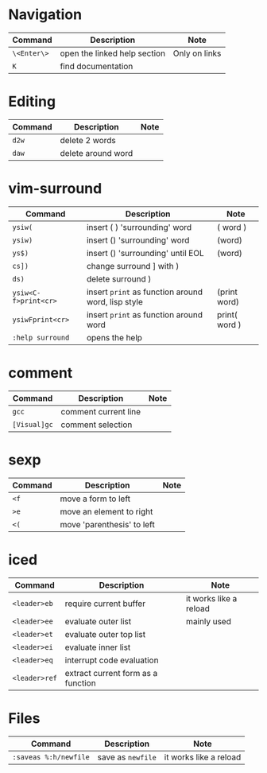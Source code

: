 # Navigation

| Command     | Description                  | Note          |
| --          | --                           | --            |
| `\<Enter\>` | open the linked help section | Only on links |
| `K`         | find documentation           |               |

# Editing

| Command                 | Description                             | Note                    |
| ----------------------- | --------------------------------------- | ----------------------- |
| `d2w`                   | delete 2 words                          |                         |
| `daw`                   | delete around word                      |                         |

# vim-surround

| Command                 | Description                                        | Note                    |
| ----------------------- | ---------------------------------------            | ----------------------- |
| `ysiw(`                 | insert (	) 'surrounding' word                     | ( word )                |
| `ysiw)`                 | insert () 'surrounding' word                       | (word)                  |
| `ys$)`                  | insert () 'surrounding' until EOL                  | (word)                  |
| `cs])`                  | change surround ] with )                           |                         |
| `ds)`                   | delete surround )                                  |                         |
| `ysiw<C-f>print<cr>`    | insert `print` as function around word, lisp style | (print word)            |
| `ysiwFprint<cr>`        | insert `print` as function around word             | print( word )           |
| `:help surround`        | opens the help                                     |                         |

# comment

| Command                 | Description                             | Note                    |
| ----------------------- | --------------------------------------- | ----------------------- |
| `gcc`                   | comment current line                    |                         |
| `[Visual]gc`            | comment selection                       |                         |

# sexp

| Command                 | Description                             | Note                    |
| ----------------------- | --------------------------------------- | ----------------------- |
| `<f`                    | move a form to left                     |
| `>e`                    | move an element to right                |
| `<(`                    | move 'parenthesis' to left              |

# iced

| Command                 | Description                             | Note                    |
| ----------------------- | --------------------------------------- | ----------------------- |
| `<leader>eb`            | require current buffer                  | it works like a reload  |
| `<leader>ee`            | evaluate outer list                     | mainly used
| `<leader>et`            | evaluate outer top list                 |
| `<leader>ei`            | evaluate inner list                     |
| `<leader>eq`            | interrupt code evaluation               |
| `<leader>ref`           | extract current form as a function      |

# Files

| Command                 | Description                             | Note                    |
| ----------------------- | --------------------------------------- | ----------------------- |
| `:saveas %:h/newfile`   | save as `newfile`                       | it works like a reload  |
